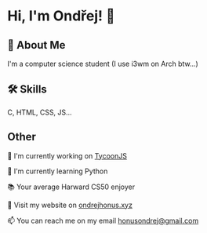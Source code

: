 # Hi, I'm Ondřej! 👋  
                
## 🚀 About Me  
I'm a computer science student (I use i3wm on Arch btw...)

## 🛠 Skills  
C, HTML, CSS, JS...  
    
## Other  
📖 I'm currently working on [TycoonJS](https://github.com/ondrejhonus/TycoonJS)
    
🧠 I'm currently learning Python

📚 Your average Harward CS50 enjoyer
    
🔗 Visit my website on <a href="https://ondrejhonus.xyz" target="_blank">ondrejhonus.xyz</a>

📫 You can reach me on my email <a href="mailto:honusondrej@gmail.com" target="_blank">honusondrej@gmail.com</a> 
    
